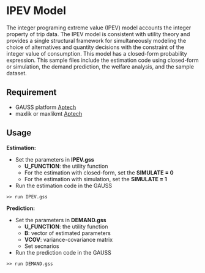 # IPEV Model

The integer programing extreme value (IPEV) model  accounts the integer property of trip data. The IPEV model is consistent with utility theory and provides a single structural framework for simultaneously modeling the choice of alternatives and quantity decisions with the constraint of the integer value of consumption. This model has a closed-form probability expression. This sample files include the estimation code using closed-form or simulation, the demand prediction, the welfare analysis, and the sample dataset.

## Requirement
- GAUSS platform [Aptech](https://www.aptech.com)
- maxlik or maxlikmt [Aptech](https://www.aptech.com)

## Usage
**Estimation:**
- Set the parameters in  **IPEV.gss**
  - **U_FUNCTION**: the utility function
  - For the estimation with closed-form, set the **SIMULATE = 0**
  - For the estimation with simulation, set the **SIMULATE = 1**
- Run the estimation code in the GAUSS 
```
>> run IPEV.gss
```
**Prediction:**
- Set the parameters in  **DEMAND.gss**
  - **U_FUNCTION**: the utility function
  - **B**: vector of estimated parameters
  - **VCOV**: variance-covariance matrix
  - Set secnarios
- Run the prediction code in the GAUSS 
```
>> run DEMAND.gss
```

